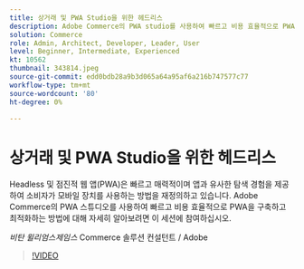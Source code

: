 ```yaml
---
title: 상거래 및 PWA Studio을 위한 헤드리스
description: Adobe Commerce의 PWA studio를 사용하여 빠르고 비용 효율적으로 PWA을 구축하고 최적화하는 방법에 대해 자세히 알아보십시오.
solution: Commerce
role: Admin, Architect, Developer, Leader, User
level: Beginner, Intermediate, Experienced
kt: 10562
thumbnail: 343814.jpeg
source-git-commit: edd0bdb28a9b3d065a64a95af6a216b747577c77
workflow-type: tm+mt
source-wordcount: '80'
ht-degree: 0%

---
```


# 상거래 및 PWA Studio을 위한 헤드리스

Headless 및 점진적 웹 앱(PWA)은 빠르고 매력적이며 앱과 유사한 탐색 경험을 제공하여 소비자가 모바일 장치를 사용하는 방법을 재정의하고 있습니다. Adobe Commerce의 PWA 스튜디오를 사용하여 빠르고 비용 효율적으로 PWA을 구축하고 최적화하는 방법에 대해 자세히 알아보려면 이 세션에 참여하십시오.

*비탄 윌리엄스제임스* Commerce 솔루션 컨설턴트 / Adobe

>[!VIDEO](https://video.tv.adobe.com/v/343814/?quality=12&learn=on)
